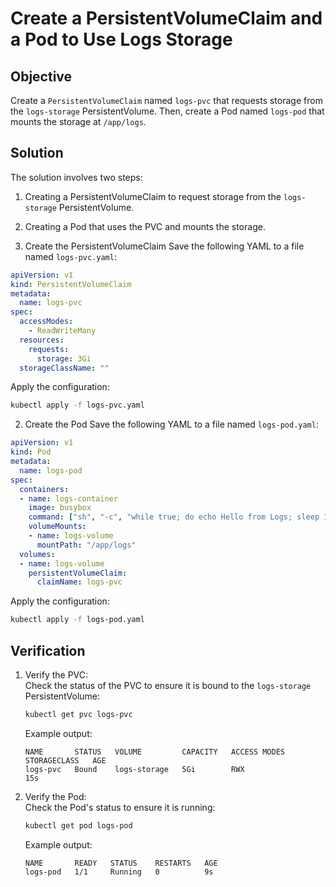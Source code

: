 # Create a PersistentVolumeClaim and a Pod to Use Logs Storage

## Objective
Create a `PersistentVolumeClaim` named `logs-pvc` that requests storage from the `logs-storage` PersistentVolume. Then, create a Pod named `logs-pod` that mounts the storage at `/app/logs`.

## Solution
The solution involves two steps:
1. Creating a PersistentVolumeClaim to request storage from the `logs-storage` PersistentVolume.
2. Creating a Pod that uses the PVC and mounts the storage.

1. Create the PersistentVolumeClaim
Save the following YAML to a file named `logs-pvc.yaml`:
```yaml
apiVersion: v1
kind: PersistentVolumeClaim
metadata:
  name: logs-pvc
spec:
  accessModes:
    - ReadWriteMany
  resources:
    requests:
      storage: 3Gi
  storageClassName: ""
```
Apply the configuration:
```bash
kubectl apply -f logs-pvc.yaml
```

2. Create the Pod
Save the following YAML to a file named `logs-pod.yaml`:
```yaml
apiVersion: v1
kind: Pod
metadata:
  name: logs-pod
spec:
  containers:
  - name: logs-container
    image: busybox
    command: ["sh", "-c", "while true; do echo Hello from Logs; sleep 10; done"]
    volumeMounts:
    - name: logs-volume
      mountPath: "/app/logs"
  volumes:
  - name: logs-volume
    persistentVolumeClaim:
      claimName: logs-pvc
```
Apply the configuration:
```bash
kubectl apply -f logs-pod.yaml
```

## Verification
1. Verify the PVC:  
   Check the status of the PVC to ensure it is bound to the `logs-storage` PersistentVolume:
   ```bash
   kubectl get pvc logs-pvc
   ```
   Example output:
   ```
   NAME       STATUS   VOLUME         CAPACITY   ACCESS MODES   STORAGECLASS   AGE
   logs-pvc   Bound    logs-storage   5Gi        RWX                           15s
   ```

2. Verify the Pod:  
   Check the Pod's status to ensure it is running:
   ```bash
   kubectl get pod logs-pod
   ```
   Example output:
   ```
   NAME       READY   STATUS    RESTARTS   AGE
   logs-pod   1/1     Running   0          9s
   ```